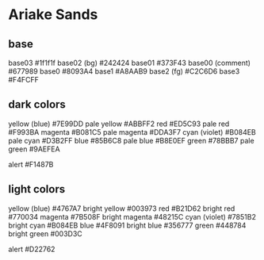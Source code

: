 # Ariake Sands

## base
base03           #1f1f1f
base02 (bg)      #242424
base01           #373F43
base00 (comment) #677989
base0            #8093A4
base1            #A8AAB9
base2  (fg)      #C2C6D6
base3            #F4FCFF

## dark colors
yellow (blue)    #7E99DD
  pale yellow      #ABBFF2
red              #ED5C93
  pale red         #F993BA
magenta          #B081C5
  pale magenta     #DDA3F7
cyan (violet)    #B084EB
  pale cyan        #D3B2FF
blue             #85B6C8
  pale blue        #B8E0EF
green            #78BBB7
  pale green       #9AEFEA

alert            #F1487B

## light colors
yellow (blue)    #4767A7
  bright yellow    #003973
red              #B21D62
  bright red       #770034
magenta          #7B508F
  bright magenta   #48215C
cyan (violet)    #7851B2
  bright cyan      #B084EB
blue             #4F8091
  bright blue      #356777
green            #448784
  bright green     #003D3C

alert            #D22762